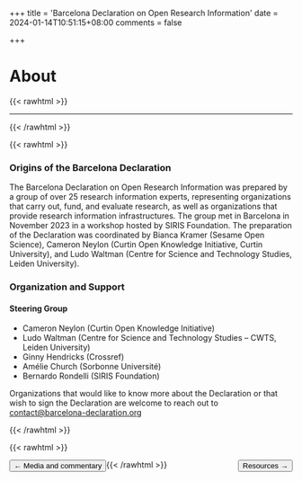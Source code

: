 +++
title = 'Barcelona Declaration on Open Research Information'
date = 2024-01-14T10:51:15+08:00
comments = false

+++

# About
{{< rawhtml >}}
<hr class="small">
{{< /rawhtml >}}

{{< rawhtml >}}
<div class="well about">
<h3>Origins of the Barcelona Declaration</h3>
<p>
The Barcelona Declaration on Open Research Information was prepared by a group of over 25 research information experts, representing organizations that carry out, fund, and evaluate research, as well as organizations that provide research information infrastructures. The group met in Barcelona in November 2023 in a workshop hosted by SIRIS Foundation. The preparation of the Declaration was coordinated by Bianca Kramer (Sesame Open Science), Cameron Neylon (Curtin Open Knowledge Initiative, Curtin University), and Ludo Waltman (Centre for Science and Technology Studies, Leiden University). 
</p>
<p>
<h3>Organization and Support</h3>

<h4>Steering Group</h4>
<ul>
  <li>Cameron Neylon (Curtin Open Knowledge Initiative)</li>
  <li>Ludo Waltman (Centre for Science and Technology Studies – CWTS, Leiden University)</li>
  <li>Ginny Hendricks (Crossref)</li>
  <li>Amélie Church (Sorbonne Université)</li>
  <li>Bernardo Rondelli (SIRIS Foundation)</li>
</ul>
Organizations that would like to know more about the Declaration or that wish to sign the Declaration are welcome to reach out to
<a href="mailto:contact@barcelona-declaration.org" title="contact@barcelona-declaration.org">contact@barcelona-declaration.org</a>
</p>
</div>
{{< /rawhtml >}}

{{< rawhtml >}}

<button style="float:left" onclick="document.location='/media'">&larr; Media and commentary</button> 

<button style="float:right" onclick="document.location='/resources'">Resources &rarr;</button>

{{< /rawhtml >}}
